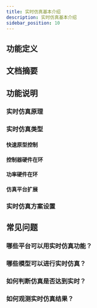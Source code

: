 ```yaml
---
title: 实时仿真基本介绍
description: 实时仿真基本介绍
sidebar_position: 10
---
```



## 功能定义

## 文档摘要

## 功能说明

### 实时仿真原理


### 实时仿真类型

#### 快速原型控制

#### 控制器硬件在环

#### 功率硬件在环

#### 仿真平台扩展


### 实时仿真方案设置




## 常见问题

### 哪些平台可以用实时仿真功能？

### 哪些模型可以进行实时仿真？

### 如何判断仿真是否达到实时？

### 如何观测实时仿真结果？